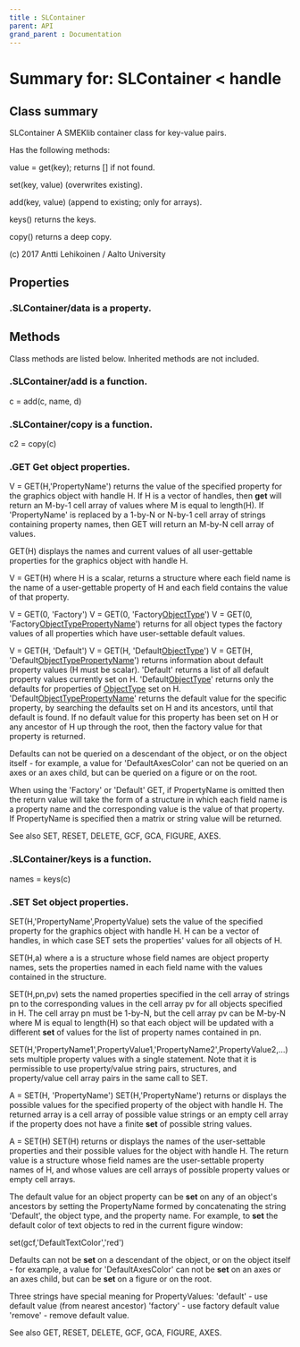 ```yaml
---
title : SLContainer
parent: API
grand_parent : Documentation
---
```

# Summary for: **SLContainer**  < handle

## Class summary

SLContainer A SMEKlib container class for key-value pairs.

Has the following methods:

value = get(key); returns [] if not found.

set(key, value) (overwrites existing).

add(key, value) (append to existing; only for arrays).

keys() returns the keys.

copy() returns a deep copy.

(c) 2017 Antti Lehikoinen / Aalto University

## Properties

### .SLContainer/**data** is a property.


## Methods

Class methods are listed below. Inherited methods are not included.

### .SLContainer/**add** is a function.
c = add(c, name, d)

### .SLContainer/**copy** is a function.
c2 = copy(c)

### .GET    Get object properties.
V = GET(H,'PropertyName') returns the value of the specified property
for the graphics object with handle H.  If H is a vector of handles,
then **get** will return an M-by-1 cell array of values where M is equal
to length(H).  If 'PropertyName' is replaced by a 1-by-N or N-by-1 cell
array of strings containing property names, then GET will return an
M-by-N cell array of values.

GET(H) displays the names and current values of all user-gettable
properties for the graphics object with handle H.

V = GET(H) where H is a scalar, returns a structure where each field
name is the name of a user-gettable property of H and each field
contains the value of that property.

V = GET(0, 'Factory')
V = GET(0, 'Factory[ObjectType](ObjectType.html)')
V = GET(0, 'Factory[ObjectType](ObjectType.html)[PropertyName](PropertyName.html)')
returns for all object types the factory values of all properties
which have user-settable default values.

V = GET(H, 'Default')
V = GET(H, 'Default[ObjectType](ObjectType.html)')
V = GET(H, 'Default[ObjectType](ObjectType.html)[PropertyName](PropertyName.html)')
returns information about default property values (H must be scalar).
'Default' returns a list of all default property values currently set
on H.  'Default[ObjectType](ObjectType.html)' returns only the defaults for properties
of [ObjectType](ObjectType.html) set on H.
'Default[ObjectType](ObjectType.html)[PropertyName](PropertyName.html)' returns the default value for the
specific property, by searching the defaults set on H and its
ancestors, until that default is found.  If no default value for this
property has been set on H or any ancestor of H up through the root,
then the factory value for that property is returned.

Defaults can not be queried on a descendant of the object, or on the
object itself - for example, a value for 'DefaultAxesColor' can not
be queried on an axes or an axes child, but can be queried on a figure
or on the root.

When using the 'Factory' or 'Default' GET, if PropertyName is omitted
then the return value will take the form of a structure in which each
field name is a property name and the corresponding value is the value
of that property.  If PropertyName is specified then a matrix or string
value will be returned.


See also SET, RESET, DELETE, GCF, GCA, FIGURE, AXES.

### .SLContainer/**keys** is a function.
names = keys(c)

### .SET    Set object properties.
SET(H,'PropertyName',PropertyValue) sets the value of the specified
property for the graphics object with handle H.  H can be a vector of
handles, in which case SET sets the properties' values for all objects
of H.

SET(H,a) where a is a structure whose field names are object property
names, sets the properties named in each field name with the values
contained in the structure.

SET(H,pn,pv) sets the named properties specified in the cell array of
strings pn to the corresponding values in the cell array pv for all
objects specified in H.  The cell array pn must be 1-by-N, but the cell
array pv can be M-by-N where M is equal to length(H) so that each
object will be updated with a different **set** of values for the list of
property names contained in pn.

SET(H,'PropertyName1',PropertyValue1,'PropertyName2',PropertyValue2,...)
sets multiple property values with a single statement.  Note that it
is permissible to use property/value string pairs, structures, and
property/value cell array pairs in the same call to SET.

A = SET(H, 'PropertyName')
SET(H,'PropertyName')
returns or displays the possible values for the specified property of
the object with handle H.  The returned array is a cell array of
possible value strings or an empty cell array if the property does not
have a finite **set** of possible string values.

A = SET(H)
SET(H)
returns or displays the names of the user-settable properties and
their possible values for the object with handle H.  The return value
is a structure whose field names are the user-settable property names
of H, and whose values are cell arrays of possible property values or
empty cell arrays.

The default value for an object property can be **set** on any of an
object's ancestors by setting the PropertyName formed by concatenating
the string 'Default', the object type, and the property name.  For
example, to **set** the default color of text objects to red in the current
figure window:

set(gcf,'DefaultTextColor','red')

Defaults can not be **set** on a descendant of the object, or on the
object itself - for example, a value for 'DefaultAxesColor' can not
be **set** on an axes or an axes child, but can be **set** on a figure or on
the root.

Three strings have special meaning for PropertyValues:
'default' - use default value (from nearest ancestor)
'factory' - use factory default value
'remove'  - remove default value.

See also GET, RESET, DELETE, GCF, GCA, FIGURE, AXES.


